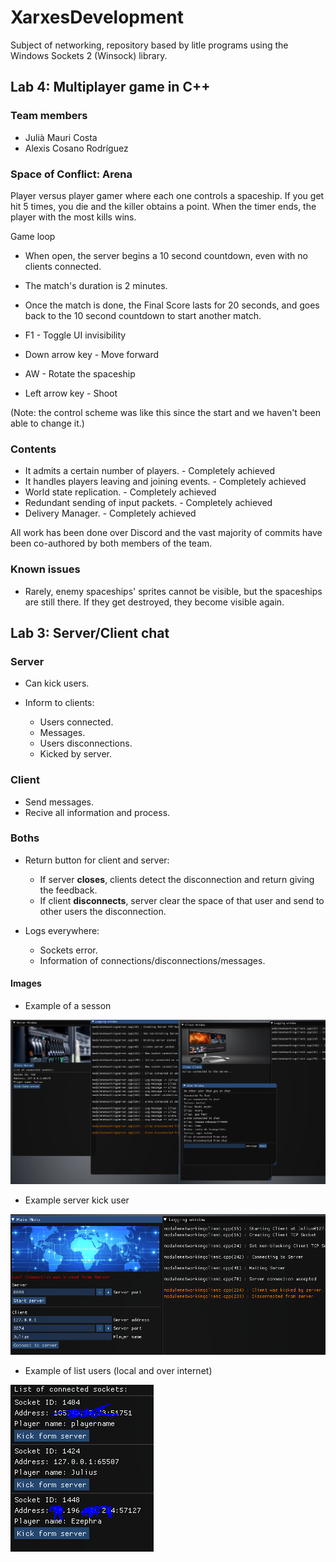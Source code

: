 # XarxesDevelopment

Subject of networking, repository based by litle programs using the Windows Sockets 2 (Winsock) library.

## Lab 4: Multiplayer game in C++

### Team members
* Julià Mauri Costa
* Alexis Cosano Rodríguez

### Space of Conflict: Arena
Player versus player gamer where each one controls a spaceship. If you get hit 5 times, you die and the killer obtains a point. When the timer ends, the player with the most kills wins.

Game loop
* When open, the server begins a 10 second countdown, even with no clients connected.
* The match's duration is 2 minutes.
* Once the match is done, the Final Score lasts for 20 seconds, and goes back to the 10 second countdown to start another match.

* F1 - Toggle UI invisibility
* Down arrow key - Move forward
* AW - Rotate the spaceship
* Left arrow key - Shoot

(Note: the control scheme was like this since the start and we haven't been able to change it.)

### Contents
* It admits a certain number of players. - Completely achieved
* It handles players leaving and joining events. - Completely achieved
* World state replication. - Completely achieved
* Redundant sending of input packets. - Completely achieved
* Delivery Manager. - Completely achieved

All work has been done over Discord and the vast majority of commits have been co-authored by both members of the team.

### Known issues
* Rarely, enemy spaceships' sprites cannot be visible, but the spaceships are still there. If they get destroyed, they become visible again.


## Lab 3: Server/Client chat

### Server
* Can kick users.

* Inform to clients:
  * Users connected.
  * Messages.
  * Users disconnections.
  * Kicked by server.
  
### Client
 * Send messages.
 * Recive all information and process.
 
### Boths
* Return button for client and server:
  * If server **closes**, clients detect the disconnection and return giving the feedback.
  * If client **disconnects**, server clear the space of that user and send to other users the disconnection.

* Logs everywhere:
  * Sockets error.
  * Information of connections/disconnections/messages.
  
#### Images
* Example of a sesson

![Example of a sesson](https://github.com/juliamauri/XarxesDevelopment/blob/main/Images/Chat1.PNG)

* Example server kick user

![Example server kick user](https://github.com/juliamauri/XarxesDevelopment/blob/main/Images/Chat2.PNG)

* Example of list users (local and over internet)

![Example of list users (local and over internet)](https://github.com/juliamauri/XarxesDevelopment/blob/main/Images/Chat3.PNG)
